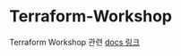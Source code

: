 # Terraform-Workshop

Terraform Workshop 관련 [docs 링크](https://github.com/EstebanHan/testt/tree/main/DOCS)
